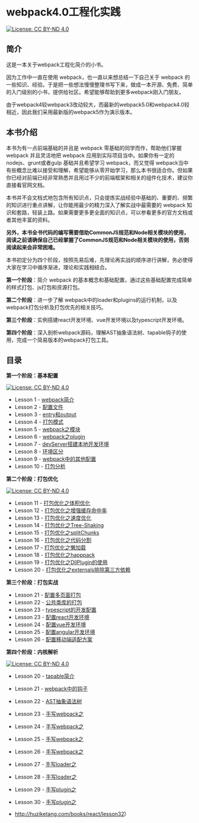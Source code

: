 # webpack4.0工程化实践
[![License: CC BY-ND 4.0](https://img.shields.io/badge/License-CC%20BY--ND%204.0-blue.svg)](https://creativecommons.org/licenses/by-nd/4.0/legalcode)

## 简介
这是一本关于webpack工程化简介的小书。

因为工作中一直在使用 webpack，也一直以来想总结一下自己关于 webpack 的一些知识、经验。于是把一些想法慢慢整理书写下来，做成一本开源、免费、简单的入门级别的小书，提供给社区。希望能够帮助到更多webpack刚入门朋友。

由于webpack4较webpack3改动较大，而最新的webpack5.0和webpack4.0较相近，因此我们采用最新版的webpack5作为演示版本。

## 本书介绍

本书为有一点前端基础的并且是 webpack 零基础的同学而作，帮助他们掌握 webpack 并且灵活地把 webpack 应用到实际项目当中。如果你有一定的 nodejs、grunt或者gulp 基础并且希望学习 webpack，而又觉得 webpack当中有些概念比难以接受和理解，希望能够从零开始学习，那么本书很适合你。但如果你已经对前端已经非常熟悉并且用过不少的前端框架和相关的组件化技术，建议你直接看官网文档。

本书并不会文档式地包含所有知识点，只会提炼实战经验中基础的、重要的、频繁的知识进行重点讲解，让你能用最少的精力深入了解实战中最需要的 webpack 知识和套路，轻装上路。如果需要更多更全面的知识点，可以参看更多的官方文档或者其他丰富的资料。

**另外，本书全书代码的编写需要借助CommonJS规范和Node相关模块的使用，阅读之前请确保自己已经掌握了CommonJS规范和Node相关模块的使用，否则阅读起来会非常困难。**

本书初定分为四个阶段，按照先易后难，先理论再实战的顺序进行讲解，务必使得大家在学习中循序渐进，理论和实践相结合。

**第一个阶段**：简介 webpack 的基本概念和基础配置，通过这些基础配置完成简单的样式打包、js打包和资源打包。

**第二个阶段**：进一步了解 webpack中的loader和plugins的运行机制，以及webpack打包分析及打包优先的相关技巧。

**第三个阶段**：实例搭建react开发环境、vue开发环境以及typescript开发环境。

**第四个阶段**：深入剖析webpack源码，理解AST抽象语法树、tapable钩子的使用，完成一个简易版本的webpack打包工具。

## 目录

**第一个阶段：基本配置**

[![License: CC BY-ND 4.0](https://img.shields.io/badge/已完成-100%25-brightgreen.svg)](https://creativecommons.org/licenses/by-nd/4.0/legalcode)

* Lesson 1 - [webpack简介](http://huziketang.com/books/react/lesson1)
* Lesson 2 - [配置文件](http://huziketang.com/books/react/lesson2)
* Lesson 3 - [entry和output](http://huziketang.com/books/react/lesson3)
* Lesson 4 - [打包模式](http://huziketang.com/books/react/lesson4)
* Lesson 5 - [webpack之模块](http://huziketang.com/books/react/lesson5)
* Lesson 6 - [webpack之plugin](http://huziketang.com/books/react/lesson6)
* Lesson 7 - [devServer搭建本地开发环境](http://huziketang.com/books/react/lesson7)
* Lesson 8 - [环境区分](http://huziketang.com/books/react/lesson8)
* Lesson 9 - [webpack中的其他配置](http://huziketang.com/books/react/lesson8)
* Lesson 10 - [打包分析](http://huziketang.com/books/react/lesson8)

**第二个阶段：打包优化**

[![License: CC BY-ND 4.0](https://img.shields.io/badge/已完成-100%25-brightgreen.svg)](https://creativecommons.org/licenses/by-nd/4.0/legalcode)

* Lesson 11 - [打包优化之体积优化](http://huziketang.com/books/react/lesson17)
* Lesson 12 - [打包优化之增强缓存命中率](http://huziketang.com/books/react/lesson18)
* Lesson 13 - [打包优化之速度优化](http://huziketang.com/books/react/lesson19)
* Lesson 14 - [打包优化之Tree-Shaking](http://huziketang.com/books/react/lesson8)
* Lesson 15 - [打包优化之splitChunks](http://huziketang.com/books/react/lesson20)
* Lesson 16 - [打包优化之代码分割](http://huziketang.com/books/react/lesson21)
* Lesson 17 - [打包优化之懒加载](http://huziketang.com/books/react/lesson22)
* Lesson 18 - [打包优化之happpack](http://huziketang.com/books/react/lesson23)
* Lesson 19 - [打包优化之DllPlugin的使用](http://huziketang.com/books/react/lesson24)
* Lesson 20 - [打包优化之externals排除第三方依赖](http://huziketang.com/books/react/lesson25)

**第三个阶段：打包实战**

- Lesson 21 - [配置多页面打包](http://huziketang.com/books/react/lesson17)
- Lesson 22 - [公共类库的打包](http://huziketang.com/books/react/lesson17)
- Lesson 23 -  [typescript的开发配置](http://huziketang.com/books/react/lesson17)
- Lesson 23 - [配置react开发环境](http://huziketang.com/books/react/lesson17)
- Lesson 24 - [配置vue开发环境](http://huziketang.com/books/react/lesson17)
- Lesson 25 - [配置angular开发环境](http://huziketang.com/books/react/lesson17)
- Lesson 26 - [配置移动端适配方案](http://huziketang.com/books/react/lesson17)

**第四个阶段：内核解析**

[![License: CC BY-ND 4.0](https://img.shields.io/badge/已完成-100%25-brightgreen.svg)](https://creativecommons.org/licenses/by-nd/4.0/legalcode)

* Lesson 20 - [tapable简介](http://huziketang.com/books/react/lesson28)
* Lesson 21 - [webpack中的钩子](http://huziketang.com/books/react/lesson29)
* Lesson 22 - [AST抽象语法树](http://huziketang.com/books/react/lesson30)
* Lesson 23 - [手写webpack之](http://huziketang.com/books/react/lesson31)
* Lesson 24 - [手写webpack之](http://huziketang.com/books/react/lesson32)
* Lesson 25 - [手写webpack之](http://huziketang.com/books/react/lesson33)
* Lesson 26 - [手写webpack之](http://huziketang.com/books/react/lesson34)
* Lesson 27 - [手写loader之](http://huziketang.com/books/react/lesson35)
* Lesson 28 - [手写loader之](http://huziketang.com/books/react/lesson36)
* Lesson 29 - [手写plugin之](http://huziketang.com/books/react/lesson37)
* Lesson 30 - [手写plugin之](http://huziketang.com/books/react/lesson38)

* http://huziketang.com/books/react/lesson32)

  

  

